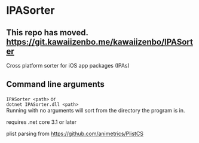 # IPASorter  
## This repo has moved. https://git.kawaiizenbo.me/kawaiizenbo/IPASorter
Cross platform sorter for iOS app packages (IPAs)  

## Command line arguments  
`IPASorter <path>` or  
`dotnet IPASorter.dll <path>`  
Running with no arguments will sort from the directory the program is in.  
  
requires .net core 3.1 or later  
  
plist parsing from https://github.com/animetrics/PlistCS  
